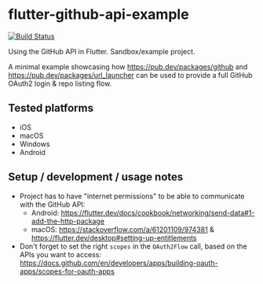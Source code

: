 # flutter-github-api-example

[![Build Status](https://app.bitrise.io/app/1374261f7edd2854/status.svg?token=vvuQ1e27U7VQX7XgifZwDg&branch=main)](https://app.bitrise.io/app/1374261f7edd2854)

Using the GitHub API in Flutter. Sandbox/example project.

A minimal example showcasing how https://pub.dev/packages/github and https://pub.dev/packages/url_launcher can be used to provide a full GitHub OAuth2 login & repo listing flow.

## Tested platforms

- iOS
- macOS
- Windows
- Android

## Setup / development / usage notes

- Project has to have "internet permissions" to be able to communicate with the GitHub API:
    - Android: https://flutter.dev/docs/cookbook/networking/send-data#1-add-the-http-package
    - macOS: https://stackoverflow.com/a/61201109/974381 & https://flutter.dev/desktop#setting-up-entitlements
- Don't forget to set the right `scopes` in the `OAuth2Flow` call, based on the APIs you want to access: https://docs.github.com/en/developers/apps/building-oauth-apps/scopes-for-oauth-apps
